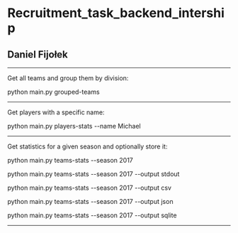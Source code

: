 # Recruitment_task_backend_intership
Daniel Fijołek
--------------------------------

--------------------------------

Get all teams and group them by division:

python main.py grouped-teams

--------------------------------
Get players with a specific name:

python main.py players-stats --name Michael


--------------------------------
Get statistics for a given season and optionally store it:

python main.py teams-stats --season 2017

python main.py teams-stats --season 2017 --output stdout

python main.py teams-stats --season 2017 --output csv

python main.py teams-stats --season 2017 --output json

python main.py teams-stats --season 2017 --output sqlite

--------------------------------
